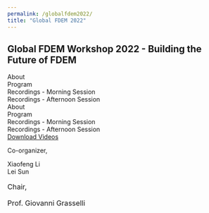 ```yaml
---
permalink: /globalfdem2022/
title: "Global FDEM 2022"
---
```



<html lang="en-US">
<head>
    <meta charset="UTF-8">
    <meta name="viewport" content="width=device-width, initial-scale=1">
    <link rel="profile" href="https://gmpg.org/xfn/11">
    <title>Global FDEM 2022 &#8211; Grasselli&#039;s Geomechanics Group</title>
<meta name='robots' content='max-image-preview:large' />
<link rel='dns-prefetch' href='//www.google.com' />
<link rel='dns-prefetch' href='//stats.wp.com' />
<link rel='dns-prefetch' href='//fonts.googleapis.com' />
<link rel='dns-prefetch' href='//i0.wp.com' />
<link rel="alternate" type="application/rss+xml" title="Grasselli&#039;s Geomechanics Group &raquo; Feed" href="https://geogroup.utoronto.ca/feed/" />
<link rel="alternate" type="application/rss+xml" title="Grasselli&#039;s Geomechanics Group &raquo; Comments Feed" href="https://geogroup.utoronto.ca/comments/feed/" />
<script type="text/javascript">
window._wpemojiSettings = {"baseUrl":"https:\/\/s.w.org\/images\/core\/emoji\/14.0.0\/72x72\/","ext":".png","svgUrl":"https:\/\/s.w.org\/images\/core\/emoji\/14.0.0\/svg\/","svgExt":".svg","source":{"concatemoji":"https:\/\/geogroup.utoronto.ca\/wp-includes\/js\/wp-emoji-release.min.js?ver=f81a5620b690f741ad6603034aa327ff"}};
/*! This file is auto-generated */
!function(e,a,t){var n,r,o,i=a.createElement("canvas"),p=i.getContext&&i.getContext("2d");function s(e,t){p.clearRect(0,0,i.width,i.height),p.fillText(e,0,0);e=i.toDataURL();return p.clearRect(0,0,i.width,i.height),p.fillText(t,0,0),e===i.toDataURL()}function c(e){var t=a.createElement("script");t.src=e,t.defer=t.type="text/javascript",a.getElementsByTagName("head")[0].appendChild(t)}for(o=Array("flag","emoji"),t.supports={everything:!0,everythingExceptFlag:!0},r=0;r<o.length;r++)t.supports[o[r]]=function(e){if(p&&p.fillText)switch(p.textBaseline="top",p.font="600 32px Arial",e){case"flag":return s("\ud83c\udff3\ufe0f\u200d\u26a7\ufe0f","\ud83c\udff3\ufe0f\u200b\u26a7\ufe0f")?!1:!s("\ud83c\uddfa\ud83c\uddf3","\ud83c\uddfa\u200b\ud83c\uddf3")&&!s("\ud83c\udff4\udb40\udc67\udb40\udc62\udb40\udc65\udb40\udc6e\udb40\udc67\udb40\udc7f","\ud83c\udff4\u200b\udb40\udc67\u200b\udb40\udc62\u200b\udb40\udc65\u200b\udb40\udc6e\u200b\udb40\udc67\u200b\udb40\udc7f");case"emoji":return!s("\ud83e\udef1\ud83c\udffb\u200d\ud83e\udef2\ud83c\udfff","\ud83e\udef1\ud83c\udffb\u200b\ud83e\udef2\ud83c\udfff")}return!1}(o[r]),t.supports.everything=t.supports.everything&&t.supports[o[r]],"flag"!==o[r]&&(t.supports.everythingExceptFlag=t.supports.everythingExceptFlag&&t.supports[o[r]]);t.supports.everythingExceptFlag=t.supports.everythingExceptFlag&&!t.supports.flag,t.DOMReady=!1,t.readyCallback=function(){t.DOMReady=!0},t.supports.everything||(n=function(){t.readyCallback()},a.addEventListener?(a.addEventListener("DOMContentLoaded",n,!1),e.addEventListener("load",n,!1)):(e.attachEvent("onload",n),a.attachEvent("onreadystatechange",function(){"complete"===a.readyState&&t.readyCallback()})),(e=t.source||{}).concatemoji?c(e.concatemoji):e.wpemoji&&e.twemoji&&(c(e.twemoji),c(e.wpemoji)))}(window,document,window._wpemojiSettings);
</script>
<style type="text/css">
img.wp-smiley,
img.emoji {
	display: inline !important;
	border: none !important;
	box-shadow: none !important;
	height: 1em !important;
	width: 1em !important;
	margin: 0 0.07em !important;
	vertical-align: -0.1em !important;
	background: none !important;
	padding: 0 !important;
}
</style>
	<link rel='stylesheet' id='sdm-styles-css' href='https://geogroup.utoronto.ca/wp-content/plugins/simple-download-monitor/css/sdm_wp_styles.css?ver=f81a5620b690f741ad6603034aa327ff' type='text/css' media='all' />
<link rel='stylesheet' id='premium-addons-css' href='https://geogroup.utoronto.ca/wp-content/plugins/premium-addons-for-elementor/assets/frontend/min-css/premium-addons.min.css?ver=4.10.3' type='text/css' media='all' />
<link rel='stylesheet' id='ua-plyry-css' href='https://geogroup.utoronto.ca/wp-content/plugins/media-player-addons-for-elementor/assets/css/plyr.css?ver=f81a5620b690f741ad6603034aa327ff' type='text/css' media='all' />
<link rel='stylesheet' id='ua-plyr-css-css' href='https://geogroup.utoronto.ca/wp-content/plugins/media-player-addons-for-elementor/assets/css/styler.css?ver=f81a5620b690f741ad6603034aa327ff' type='text/css' media='all' />
<link rel='stylesheet' id='wp-block-library-css' href='https://geogroup.utoronto.ca/wp-includes/css/dist/block-library/style.min.css?ver=f81a5620b690f741ad6603034aa327ff' type='text/css' media='all' />
<style id='wp-block-library-inline-css' type='text/css'>
.has-text-align-justify{text-align:justify;}
</style>
<style id='safe-svg-svg-icon-style-inline-css' type='text/css'>
.safe-svg-cover .safe-svg-inside{display:inline-block;max-width:100%}.safe-svg-cover svg{height:100%;max-height:100%;max-width:100%;width:100%}

</style>
<link rel='stylesheet' id='jetpack-videopress-video-block-view-css' href='https://geogroup.utoronto.ca/wp-content/plugins/jetpack/jetpack_vendor/automattic/jetpack-videopress/build/block-editor/blocks/video/view.css?minify=false&#038;ver=34ae973733627b74a14e' type='text/css' media='all' />
<link rel='stylesheet' id='mediaelement-css' href='https://geogroup.utoronto.ca/wp-includes/js/mediaelement/mediaelementplayer-legacy.min.css?ver=4.2.17' type='text/css' media='all' />
<link rel='stylesheet' id='wp-mediaelement-css' href='https://geogroup.utoronto.ca/wp-includes/js/mediaelement/wp-mediaelement.min.css?ver=f81a5620b690f741ad6603034aa327ff' type='text/css' media='all' />
<link rel='stylesheet' id='classic-theme-styles-css' href='https://geogroup.utoronto.ca/wp-includes/css/classic-themes.min.css?ver=f81a5620b690f741ad6603034aa327ff' type='text/css' media='all' />
<style id='global-styles-inline-css' type='text/css'>
body{--wp--preset--color--black: #000000;--wp--preset--color--cyan-bluish-gray: #abb8c3;--wp--preset--color--white: #ffffff;--wp--preset--color--pale-pink: #f78da7;--wp--preset--color--vivid-red: #cf2e2e;--wp--preset--color--luminous-vivid-orange: #ff6900;--wp--preset--color--luminous-vivid-amber: #fcb900;--wp--preset--color--light-green-cyan: #7bdcb5;--wp--preset--color--vivid-green-cyan: #00d084;--wp--preset--color--pale-cyan-blue: #8ed1fc;--wp--preset--color--vivid-cyan-blue: #0693e3;--wp--preset--color--vivid-purple: #9b51e0;--wp--preset--gradient--vivid-cyan-blue-to-vivid-purple: linear-gradient(135deg,rgba(6,147,227,1) 0%,rgb(155,81,224) 100%);--wp--preset--gradient--light-green-cyan-to-vivid-green-cyan: linear-gradient(135deg,rgb(122,220,180) 0%,rgb(0,208,130) 100%);--wp--preset--gradient--luminous-vivid-amber-to-luminous-vivid-orange: linear-gradient(135deg,rgba(252,185,0,1) 0%,rgba(255,105,0,1) 100%);--wp--preset--gradient--luminous-vivid-orange-to-vivid-red: linear-gradient(135deg,rgba(255,105,0,1) 0%,rgb(207,46,46) 100%);--wp--preset--gradient--very-light-gray-to-cyan-bluish-gray: linear-gradient(135deg,rgb(238,238,238) 0%,rgb(169,184,195) 100%);--wp--preset--gradient--cool-to-warm-spectrum: linear-gradient(135deg,rgb(74,234,220) 0%,rgb(151,120,209) 20%,rgb(207,42,186) 40%,rgb(238,44,130) 60%,rgb(251,105,98) 80%,rgb(254,248,76) 100%);--wp--preset--gradient--blush-light-purple: linear-gradient(135deg,rgb(255,206,236) 0%,rgb(152,150,240) 100%);--wp--preset--gradient--blush-bordeaux: linear-gradient(135deg,rgb(254,205,165) 0%,rgb(254,45,45) 50%,rgb(107,0,62) 100%);--wp--preset--gradient--luminous-dusk: linear-gradient(135deg,rgb(255,203,112) 0%,rgb(199,81,192) 50%,rgb(65,88,208) 100%);--wp--preset--gradient--pale-ocean: linear-gradient(135deg,rgb(255,245,203) 0%,rgb(182,227,212) 50%,rgb(51,167,181) 100%);--wp--preset--gradient--electric-grass: linear-gradient(135deg,rgb(202,248,128) 0%,rgb(113,206,126) 100%);--wp--preset--gradient--midnight: linear-gradient(135deg,rgb(2,3,129) 0%,rgb(40,116,252) 100%);--wp--preset--duotone--dark-grayscale: url('#wp-duotone-dark-grayscale');--wp--preset--duotone--grayscale: url('#wp-duotone-grayscale');--wp--preset--duotone--purple-yellow: url('#wp-duotone-purple-yellow');--wp--preset--duotone--blue-red: url('#wp-duotone-blue-red');--wp--preset--duotone--midnight: url('#wp-duotone-midnight');--wp--preset--duotone--magenta-yellow: url('#wp-duotone-magenta-yellow');--wp--preset--duotone--purple-green: url('#wp-duotone-purple-green');--wp--preset--duotone--blue-orange: url('#wp-duotone-blue-orange');--wp--preset--font-size--small: 13px;--wp--preset--font-size--medium: 20px;--wp--preset--font-size--large: 36px;--wp--preset--font-size--x-large: 42px;--wp--preset--spacing--20: 0.44rem;--wp--preset--spacing--30: 0.67rem;--wp--preset--spacing--40: 1rem;--wp--preset--spacing--50: 1.5rem;--wp--preset--spacing--60: 2.25rem;--wp--preset--spacing--70: 3.38rem;--wp--preset--spacing--80: 5.06rem;--wp--preset--shadow--natural: 6px 6px 9px rgba(0, 0, 0, 0.2);--wp--preset--shadow--deep: 12px 12px 50px rgba(0, 0, 0, 0.4);--wp--preset--shadow--sharp: 6px 6px 0px rgba(0, 0, 0, 0.2);--wp--preset--shadow--outlined: 6px 6px 0px -3px rgba(255, 255, 255, 1), 6px 6px rgba(0, 0, 0, 1);--wp--preset--shadow--crisp: 6px 6px 0px rgba(0, 0, 0, 1);}:where(.is-layout-flex){gap: 0.5em;}body .is-layout-flow > .alignleft{float: left;margin-inline-start: 0;margin-inline-end: 2em;}body .is-layout-flow > .alignright{float: right;margin-inline-start: 2em;margin-inline-end: 0;}body .is-layout-flow > .aligncenter{margin-left: auto !important;margin-right: auto !important;}body .is-layout-constrained > .alignleft{float: left;margin-inline-start: 0;margin-inline-end: 2em;}body .is-layout-constrained > .alignright{float: right;margin-inline-start: 2em;margin-inline-end: 0;}body .is-layout-constrained > .aligncenter{margin-left: auto !important;margin-right: auto !important;}body .is-layout-constrained > :where(:not(.alignleft):not(.alignright):not(.alignfull)){max-width: var(--wp--style--global--content-size);margin-left: auto !important;margin-right: auto !important;}body .is-layout-constrained > .alignwide{max-width: var(--wp--style--global--wide-size);}body .is-layout-flex{display: flex;}body .is-layout-flex{flex-wrap: wrap;align-items: center;}body .is-layout-flex > *{margin: 0;}:where(.wp-block-columns.is-layout-flex){gap: 2em;}.has-black-color{color: var(--wp--preset--color--black) !important;}.has-cyan-bluish-gray-color{color: var(--wp--preset--color--cyan-bluish-gray) !important;}.has-white-color{color: var(--wp--preset--color--white) !important;}.has-pale-pink-color{color: var(--wp--preset--color--pale-pink) !important;}.has-vivid-red-color{color: var(--wp--preset--color--vivid-red) !important;}.has-luminous-vivid-orange-color{color: var(--wp--preset--color--luminous-vivid-orange) !important;}.has-luminous-vivid-amber-color{color: var(--wp--preset--color--luminous-vivid-amber) !important;}.has-light-green-cyan-color{color: var(--wp--preset--color--light-green-cyan) !important;}.has-vivid-green-cyan-color{color: var(--wp--preset--color--vivid-green-cyan) !important;}.has-pale-cyan-blue-color{color: var(--wp--preset--color--pale-cyan-blue) !important;}.has-vivid-cyan-blue-color{color: var(--wp--preset--color--vivid-cyan-blue) !important;}.has-vivid-purple-color{color: var(--wp--preset--color--vivid-purple) !important;}.has-black-background-color{background-color: var(--wp--preset--color--black) !important;}.has-cyan-bluish-gray-background-color{background-color: var(--wp--preset--color--cyan-bluish-gray) !important;}.has-white-background-color{background-color: var(--wp--preset--color--white) !important;}.has-pale-pink-background-color{background-color: var(--wp--preset--color--pale-pink) !important;}.has-vivid-red-background-color{background-color: var(--wp--preset--color--vivid-red) !important;}.has-luminous-vivid-orange-background-color{background-color: var(--wp--preset--color--luminous-vivid-orange) !important;}.has-luminous-vivid-amber-background-color{background-color: var(--wp--preset--color--luminous-vivid-amber) !important;}.has-light-green-cyan-background-color{background-color: var(--wp--preset--color--light-green-cyan) !important;}.has-vivid-green-cyan-background-color{background-color: var(--wp--preset--color--vivid-green-cyan) !important;}.has-pale-cyan-blue-background-color{background-color: var(--wp--preset--color--pale-cyan-blue) !important;}.has-vivid-cyan-blue-background-color{background-color: var(--wp--preset--color--vivid-cyan-blue) !important;}.has-vivid-purple-background-color{background-color: var(--wp--preset--color--vivid-purple) !important;}.has-black-border-color{border-color: var(--wp--preset--color--black) !important;}.has-cyan-bluish-gray-border-color{border-color: var(--wp--preset--color--cyan-bluish-gray) !important;}.has-white-border-color{border-color: var(--wp--preset--color--white) !important;}.has-pale-pink-border-color{border-color: var(--wp--preset--color--pale-pink) !important;}.has-vivid-red-border-color{border-color: var(--wp--preset--color--vivid-red) !important;}.has-luminous-vivid-orange-border-color{border-color: var(--wp--preset--color--luminous-vivid-orange) !important;}.has-luminous-vivid-amber-border-color{border-color: var(--wp--preset--color--luminous-vivid-amber) !important;}.has-light-green-cyan-border-color{border-color: var(--wp--preset--color--light-green-cyan) !important;}.has-vivid-green-cyan-border-color{border-color: var(--wp--preset--color--vivid-green-cyan) !important;}.has-pale-cyan-blue-border-color{border-color: var(--wp--preset--color--pale-cyan-blue) !important;}.has-vivid-cyan-blue-border-color{border-color: var(--wp--preset--color--vivid-cyan-blue) !important;}.has-vivid-purple-border-color{border-color: var(--wp--preset--color--vivid-purple) !important;}.has-vivid-cyan-blue-to-vivid-purple-gradient-background{background: var(--wp--preset--gradient--vivid-cyan-blue-to-vivid-purple) !important;}.has-light-green-cyan-to-vivid-green-cyan-gradient-background{background: var(--wp--preset--gradient--light-green-cyan-to-vivid-green-cyan) !important;}.has-luminous-vivid-amber-to-luminous-vivid-orange-gradient-background{background: var(--wp--preset--gradient--luminous-vivid-amber-to-luminous-vivid-orange) !important;}.has-luminous-vivid-orange-to-vivid-red-gradient-background{background: var(--wp--preset--gradient--luminous-vivid-orange-to-vivid-red) !important;}.has-very-light-gray-to-cyan-bluish-gray-gradient-background{background: var(--wp--preset--gradient--very-light-gray-to-cyan-bluish-gray) !important;}.has-cool-to-warm-spectrum-gradient-background{background: var(--wp--preset--gradient--cool-to-warm-spectrum) !important;}.has-blush-light-purple-gradient-background{background: var(--wp--preset--gradient--blush-light-purple) !important;}.has-blush-bordeaux-gradient-background{background: var(--wp--preset--gradient--blush-bordeaux) !important;}.has-luminous-dusk-gradient-background{background: var(--wp--preset--gradient--luminous-dusk) !important;}.has-pale-ocean-gradient-background{background: var(--wp--preset--gradient--pale-ocean) !important;}.has-electric-grass-gradient-background{background: var(--wp--preset--gradient--electric-grass) !important;}.has-midnight-gradient-background{background: var(--wp--preset--gradient--midnight) !important;}.has-small-font-size{font-size: var(--wp--preset--font-size--small) !important;}.has-medium-font-size{font-size: var(--wp--preset--font-size--medium) !important;}.has-large-font-size{font-size: var(--wp--preset--font-size--large) !important;}.has-x-large-font-size{font-size: var(--wp--preset--font-size--x-large) !important;}
.wp-block-navigation a:where(:not(.wp-element-button)){color: inherit;}
:where(.wp-block-columns.is-layout-flex){gap: 2em;}
.wp-block-pullquote{font-size: 1.5em;line-height: 1.6;}
</style>
<link rel='stylesheet' id='eae-css-css' href='https://geogroup.utoronto.ca/wp-content/plugins/addon-elements-for-elementor-page-builder/assets/css/eae.min.css?ver=1.12.5' type='text/css' media='all' />
<link rel='stylesheet' id='font-awesome-4-shim-css' href='https://geogroup.utoronto.ca/wp-content/plugins/elementor/assets/lib/font-awesome/css/v4-shims.min.css?ver=1.0' type='text/css' media='all' />
<link rel='stylesheet' id='font-awesome-5-all-css' href='https://geogroup.utoronto.ca/wp-content/plugins/elementor/assets/lib/font-awesome/css/all.min.css?ver=4.10.3' type='text/css' media='all' />
<link rel='stylesheet' id='vegas-css-css' href='https://geogroup.utoronto.ca/wp-content/plugins/addon-elements-for-elementor-page-builder/assets/lib/vegas/vegas.min.css?ver=2.4.0' type='text/css' media='all' />
<link rel='stylesheet' id='hfe-style-css' href='https://geogroup.utoronto.ca/wp-content/plugins/header-footer-elementor/assets/css/header-footer-elementor.css?ver=1.6.15' type='text/css' media='all' />
<link rel='stylesheet' id='elementor-icons-css' href='https://geogroup.utoronto.ca/wp-content/plugins/elementor/assets/lib/eicons/css/elementor-icons.min.css?ver=5.21.0' type='text/css' media='all' />
<link rel='stylesheet' id='elementor-frontend-css' href='https://geogroup.utoronto.ca/wp-content/plugins/elementor/assets/css/frontend.min.css?ver=3.15.1' type='text/css' media='all' />
<link rel='stylesheet' id='swiper-css' href='https://geogroup.utoronto.ca/wp-content/plugins/elementor/assets/lib/swiper/css/swiper.min.css?ver=5.3.6' type='text/css' media='all' />
<link rel='stylesheet' id='elementor-post-15-css' href='https://geogroup.utoronto.ca/wp-content/uploads/elementor/css/post-15.css?ver=1674190487' type='text/css' media='all' />
<link rel='stylesheet' id='jet-sticky-frontend-css' href='https://geogroup.utoronto.ca/wp-content/plugins/jetsticky-for-elementor/assets/css/jet-sticky-frontend.css?ver=1.0.3' type='text/css' media='all' />
<link rel='stylesheet' id='elementor-global-css' href='https://geogroup.utoronto.ca/wp-content/uploads/elementor/css/global.css?ver=1674190488' type='text/css' media='all' />
<link rel='stylesheet' id='elementor-post-3842-css' href='https://geogroup.utoronto.ca/wp-content/uploads/elementor/css/post-3842.css?ver=1691178390' type='text/css' media='all' />
<link rel='stylesheet' id='fluentform-elementor-widget-css' href='https://geogroup.utoronto.ca/wp-content/plugins/fluentform/assets/css/fluent-forms-elementor-widget.css?ver=5.0.7' type='text/css' media='all' />
<link rel='stylesheet' id='hfe-widgets-style-css' href='https://geogroup.utoronto.ca/wp-content/plugins/header-footer-elementor/inc/widgets-css/frontend.css?ver=1.6.15' type='text/css' media='all' />
<link rel='stylesheet' id='elementor-post-125-css' href='https://geogroup.utoronto.ca/wp-content/uploads/elementor/css/post-125.css?ver=1675736009' type='text/css' media='all' />
<link rel='stylesheet' id='htbbootstrap-css' href='https://geogroup.utoronto.ca/wp-content/plugins/ht-mega-for-elementor/assets/css/htbbootstrap.css?ver=2.2.3' type='text/css' media='all' />
<link rel='stylesheet' id='font-awesome-css' href='https://geogroup.utoronto.ca/wp-content/plugins/elementor/assets/lib/font-awesome/css/font-awesome.min.css?ver=4.7.0' type='text/css' media='all' />
<link rel='stylesheet' id='htmega-animation-css' href='https://geogroup.utoronto.ca/wp-content/plugins/ht-mega-for-elementor/assets/css/animation.css?ver=2.2.3' type='text/css' media='all' />
<link rel='stylesheet' id='htmega-keyframes-css' href='https://geogroup.utoronto.ca/wp-content/plugins/ht-mega-for-elementor/assets/css/htmega-keyframes.css?ver=2.2.3' type='text/css' media='all' />
<link rel='stylesheet' id='widget-for-eventbrite-api-css' href='https://geogroup.utoronto.ca/wp-content/plugins/widget-for-eventbrite-api/frontend/css/frontend.css?ver=5.3.5' type='text/css' media='all' />
<link rel='stylesheet' id='sciencexlite-fonts-css' href='https://fonts.googleapis.com/css?family=Mina%3A400%2C700%7CSlabo+27px%3A400&#038;subset=latin%2Clatin-ext' type='text/css' media='all' />
<link rel='stylesheet' id='bootstrap-css' href='https://geogroup.utoronto.ca/wp-content/themes/science-lite-CHILD2-TEST/assets/css/bootstrap.min.css?ver=3.3.2' type='text/css' media='all' />
<link rel='stylesheet' id='ionicons-min-css' href='https://geogroup.utoronto.ca/wp-content/themes/science-lite-CHILD2-TEST/assets/css/ionicons.min.css?ver=2.0.0' type='text/css' media='all' />
<link rel='stylesheet' id='animate-min-css' href='https://geogroup.utoronto.ca/wp-content/themes/science-lite-CHILD2-TEST/assets/css/animate.min.css?ver=1.0.0' type='text/css' media='all' />
<link rel='stylesheet' id='bootstrap-dropdownhover-min-css' href='https://geogroup.utoronto.ca/wp-content/themes/science-lite-CHILD2-TEST/assets/css/bootstrap-dropdownhover.min.css?ver=1.0.0' type='text/css' media='all' />
<link rel='stylesheet' id='sciencexlite-main-css' href='https://geogroup.utoronto.ca/wp-content/themes/science-lite-CHILD2-TEST/assets/css/main.css?ver=1.0.2' type='text/css' media='all' />
<link rel='stylesheet' id='sciencexlite-style-css' href='https://geogroup.utoronto.ca/wp-content/themes/science-lite-CHILD2-TEST/style.css?ver=1.0.7' type='text/css' media='all' />
<style id='sciencexlite-style-inline-css' type='text/css'>
.logo img{ width:253px }.logo img{ height:75px }.sabbi-site-head h1.sciencex-logo, .sabbi-site-head h1.sciencex-logo a { color:#f18521 }.sabbi-site-head h3.site-description { display: none; }
.byline, .comments-link { clip: rect(1px, 1px, 1px, 1px); height: 1px; position: absolute; overflow: hidden; width: 1px; }
</style>
<link rel='stylesheet' id='eael-general-css' href='https://geogroup.utoronto.ca/wp-content/plugins/essential-addons-for-elementor-lite/assets/front-end/css/view/general.min.css?ver=5.8.5' type='text/css' media='all' />
<link rel='stylesheet' id='google-fonts-1-css' href='https://fonts.googleapis.com/css?family=Mina%3A100%2C100italic%2C200%2C200italic%2C300%2C300italic%2C400%2C400italic%2C500%2C500italic%2C600%2C600italic%2C700%2C700italic%2C800%2C800italic%2C900%2C900italic&#038;display=auto&#038;ver=f81a5620b690f741ad6603034aa327ff' type='text/css' media='all' />
<link rel='stylesheet' id='elementor-icons-shared-0-css' href='https://geogroup.utoronto.ca/wp-content/plugins/elementor/assets/lib/font-awesome/css/fontawesome.min.css?ver=5.15.3' type='text/css' media='all' />
<link rel='stylesheet' id='elementor-icons-fa-solid-css' href='https://geogroup.utoronto.ca/wp-content/plugins/elementor/assets/lib/font-awesome/css/solid.min.css?ver=5.15.3' type='text/css' media='all' />
<link rel='stylesheet' id='elementor-icons-fa-regular-css' href='https://geogroup.utoronto.ca/wp-content/plugins/elementor/assets/lib/font-awesome/css/regular.min.css?ver=5.15.3' type='text/css' media='all' />
<link rel='stylesheet' id='elementor-icons-fa-brands-css' href='https://geogroup.utoronto.ca/wp-content/plugins/elementor/assets/lib/font-awesome/css/brands.min.css?ver=5.15.3' type='text/css' media='all' />
<link rel='stylesheet' id='jetpack_css-css' href='https://geogroup.utoronto.ca/wp-content/plugins/jetpack/css/jetpack.css?ver=12.4' type='text/css' media='all' />
<link rel='stylesheet' id='zotpress.shortcode.min.css-css' href='https://geogroup.utoronto.ca/wp-content/plugins/zotpress/css/zotpress.shortcode.min.css?ver=f81a5620b690f741ad6603034aa327ff' type='text/css' media='all' />
<link rel="preconnect" href="https://fonts.gstatic.com/" crossorigin><!--n2css--><script type='text/javascript' src='https://geogroup.utoronto.ca/wp-includes/js/jquery/jquery.min.js?ver=3.6.4' id='jquery-core-js'></script>
<script type='text/javascript' src='https://geogroup.utoronto.ca/wp-includes/js/jquery/jquery-migrate.min.js?ver=3.4.0' id='jquery-migrate-js'></script>
<script type='text/javascript' id='sdm-scripts-js-extra'>
/* <![CDATA[ */
var sdm_ajax_script = {"ajaxurl":"https:\/\/geogroup.utoronto.ca\/wp-admin\/admin-ajax.php"};
/* ]]> */
</script>
<script type='text/javascript' src='https://geogroup.utoronto.ca/wp-content/plugins/simple-download-monitor/js/sdm_wp_scripts.js?ver=f81a5620b690f741ad6603034aa327ff' id='sdm-scripts-js'></script>
<script type='text/javascript' id='sdm-recaptcha-scripts-js-js-extra'>
/* <![CDATA[ */
var sdm_recaptcha_opt = {"site_key":"6LfkPekUAAAAAIx12y2BG2XaIABcR4cF48n8XZ5n"};
/* ]]> */
</script>
<script type='text/javascript' src='https://geogroup.utoronto.ca/wp-content/plugins/simple-download-monitor/js/sdm_g_recaptcha.js?ver=1' id='sdm-recaptcha-scripts-js-js'></script>
<script type='text/javascript' src='//www.google.com/recaptcha/api.js?hl=en_US&#038;onload=sdm_reCaptcha&#038;render=explicit&#038;ver=f81a5620b690f741ad6603034aa327ff' id='sdm-recaptcha-scripts-lib-js'></script>
<script type='text/javascript' src='https://geogroup.utoronto.ca/wp-content/plugins/widget-for-eventbrite-api/frontend/js/frontend.js?ver=5.3.5' id='widget-for-eventbrite-api-js'></script>
<link rel="https://api.w.org/" href="https://geogroup.utoronto.ca/wp-json/" /><link rel="alternate" type="application/json" href="https://geogroup.utoronto.ca/wp-json/wp/v2/pages/3842" /><link rel="EditURI" type="application/rsd+xml" title="RSD" href="https://geogroup.utoronto.ca/xmlrpc.php?rsd" />
<link rel="wlwmanifest" type="application/wlwmanifest+xml" href="https://geogroup.utoronto.ca/wp-includes/wlwmanifest.xml" />

<link rel="canonical" href="https://geogroup.utoronto.ca/global-fdem-2022/" />
<link rel='shortlink' href='https://geogroup.utoronto.ca/?p=3842' />
<link rel="alternate" type="application/json+oembed" href="https://geogroup.utoronto.ca/wp-json/oembed/1.0/embed?url=https%3A%2F%2Fgeogroup.utoronto.ca%2Fglobal-fdem-2022%2F" />
<link rel="alternate" type="text/xml+oembed" href="https://geogroup.utoronto.ca/wp-json/oembed/1.0/embed?url=https%3A%2F%2Fgeogroup.utoronto.ca%2Fglobal-fdem-2022%2F&#038;format=xml" />
	<style>img#wpstats{display:none}</style>
		<meta name="generator" content="Elementor 3.15.1; features: e_dom_optimization, e_optimized_assets_loading, additional_custom_breakpoints; settings: css_print_method-external, google_font-enabled, font_display-auto">
<link rel="icon" href="https://i0.wp.com/geogroup.utoronto.ca/wp-content/uploads/cropped-GG_Logo_1024x1024.png?fit=32%2C32&#038;ssl=1" sizes="32x32" />
<link rel="icon" href="https://i0.wp.com/geogroup.utoronto.ca/wp-content/uploads/cropped-GG_Logo_1024x1024.png?fit=192%2C192&#038;ssl=1" sizes="192x192" />
<link rel="apple-touch-icon" href="https://i0.wp.com/geogroup.utoronto.ca/wp-content/uploads/cropped-GG_Logo_1024x1024.png?fit=180%2C180&#038;ssl=1" />
<meta name="msapplication-TileImage" content="https://i0.wp.com/geogroup.utoronto.ca/wp-content/uploads/cropped-GG_Logo_1024x1024.png?fit=270%2C270&#038;ssl=1" />
		<style type="text/css" id="wp-custom-css">
			.htmega-newsticker-style-7 {
    border: 1px solid #ffffff00;
    overflow: hidden;
}		</style>
		<style id="wpforms-css-vars-root">
				:root {
					--wpforms-field-border-radius: 3px;
--wpforms-field-background-color: #ffffff;
--wpforms-field-border-color: rgba( 0, 0, 0, 0.25 );
--wpforms-field-text-color: rgba( 0, 0, 0, 0.7 );
--wpforms-label-color: rgba( 0, 0, 0, 0.85 );
--wpforms-label-sublabel-color: rgba( 0, 0, 0, 0.55 );
--wpforms-label-error-color: #d63637;
--wpforms-button-border-radius: 3px;
--wpforms-button-background-color: #066aab;
--wpforms-button-text-color: #ffffff;
--wpforms-field-size-input-height: 43px;
--wpforms-field-size-input-spacing: 15px;
--wpforms-field-size-font-size: 16px;
--wpforms-field-size-line-height: 19px;
--wpforms-field-size-padding-h: 14px;
--wpforms-field-size-checkbox-size: 16px;
--wpforms-field-size-sublabel-spacing: 5px;
--wpforms-field-size-icon-size: 1;
--wpforms-label-size-font-size: 16px;
--wpforms-label-size-line-height: 19px;
--wpforms-label-size-sublabel-font-size: 14px;
--wpforms-label-size-sublabel-line-height: 17px;
--wpforms-button-size-font-size: 17px;
--wpforms-button-size-height: 41px;
--wpforms-button-size-padding-h: 15px;
--wpforms-button-size-margin-top: 10px;
				}
			</style></head>

<body data-rsssl=1 class="page-template-default page page-id-3842 page-parent wp-custom-logo ehf-footer ehf-template-science-lite-CHILD2-TEST ehf-stylesheet-science-lite-CHILD2-TEST author-hidden comment-hidden elementor-default elementor-kit-15 elementor-page elementor-page-3842">

<svg xmlns="http://www.w3.org/2000/svg" viewBox="0 0 0 0" width="0" height="0" focusable="false" role="none" style="visibility: hidden; position: absolute; left: -9999px; overflow: hidden;" ><defs><filter id="wp-duotone-dark-grayscale"><feColorMatrix color-interpolation-filters="sRGB" type="matrix" values=" .299 .587 .114 0 0 .299 .587 .114 0 0 .299 .587 .114 0 0 .299 .587 .114 0 0 " /><feComponentTransfer color-interpolation-filters="sRGB" ><feFuncR type="table" tableValues="0 0.49803921568627" /><feFuncG type="table" tableValues="0 0.49803921568627" /><feFuncB type="table" tableValues="0 0.49803921568627" /><feFuncA type="table" tableValues="1 1" /></feComponentTransfer><feComposite in2="SourceGraphic" operator="in" /></filter></defs></svg><svg xmlns="http://www.w3.org/2000/svg" viewBox="0 0 0 0" width="0" height="0" focusable="false" role="none" style="visibility: hidden; position: absolute; left: -9999px; overflow: hidden;" ><defs><filter id="wp-duotone-grayscale"><feColorMatrix color-interpolation-filters="sRGB" type="matrix" values=" .299 .587 .114 0 0 .299 .587 .114 0 0 .299 .587 .114 0 0 .299 .587 .114 0 0 " /><feComponentTransfer color-interpolation-filters="sRGB" ><feFuncR type="table" tableValues="0 1" /><feFuncG type="table" tableValues="0 1" /><feFuncB type="table" tableValues="0 1" /><feFuncA type="table" tableValues="1 1" /></feComponentTransfer><feComposite in2="SourceGraphic" operator="in" /></filter></defs></svg><svg xmlns="http://www.w3.org/2000/svg" viewBox="0 0 0 0" width="0" height="0" focusable="false" role="none" style="visibility: hidden; position: absolute; left: -9999px; overflow: hidden;" ><defs><filter id="wp-duotone-purple-yellow"><feColorMatrix color-interpolation-filters="sRGB" type="matrix" values=" .299 .587 .114 0 0 .299 .587 .114 0 0 .299 .587 .114 0 0 .299 .587 .114 0 0 " /><feComponentTransfer color-interpolation-filters="sRGB" ><feFuncR type="table" tableValues="0.54901960784314 0.98823529411765" /><feFuncG type="table" tableValues="0 1" /><feFuncB type="table" tableValues="0.71764705882353 0.25490196078431" /><feFuncA type="table" tableValues="1 1" /></feComponentTransfer><feComposite in2="SourceGraphic" operator="in" /></filter></defs></svg><svg xmlns="http://www.w3.org/2000/svg" viewBox="0 0 0 0" width="0" height="0" focusable="false" role="none" style="visibility: hidden; position: absolute; left: -9999px; overflow: hidden;" ><defs><filter id="wp-duotone-blue-red"><feColorMatrix color-interpolation-filters="sRGB" type="matrix" values=" .299 .587 .114 0 0 .299 .587 .114 0 0 .299 .587 .114 0 0 .299 .587 .114 0 0 " /><feComponentTransfer color-interpolation-filters="sRGB" ><feFuncR type="table" tableValues="0 1" /><feFuncG type="table" tableValues="0 0.27843137254902" /><feFuncB type="table" tableValues="0.5921568627451 0.27843137254902" /><feFuncA type="table" tableValues="1 1" /></feComponentTransfer><feComposite in2="SourceGraphic" operator="in" /></filter></defs></svg><svg xmlns="http://www.w3.org/2000/svg" viewBox="0 0 0 0" width="0" height="0" focusable="false" role="none" style="visibility: hidden; position: absolute; left: -9999px; overflow: hidden;" ><defs><filter id="wp-duotone-midnight"><feColorMatrix color-interpolation-filters="sRGB" type="matrix" values=" .299 .587 .114 0 0 .299 .587 .114 0 0 .299 .587 .114 0 0 .299 .587 .114 0 0 " /><feComponentTransfer color-interpolation-filters="sRGB" ><feFuncR type="table" tableValues="0 0" /><feFuncG type="table" tableValues="0 0.64705882352941" /><feFuncB type="table" tableValues="0 1" /><feFuncA type="table" tableValues="1 1" /></feComponentTransfer><feComposite in2="SourceGraphic" operator="in" /></filter></defs></svg><svg xmlns="http://www.w3.org/2000/svg" viewBox="0 0 0 0" width="0" height="0" focusable="false" role="none" style="visibility: hidden; position: absolute; left: -9999px; overflow: hidden;" ><defs><filter id="wp-duotone-magenta-yellow"><feColorMatrix color-interpolation-filters="sRGB" type="matrix" values=" .299 .587 .114 0 0 .299 .587 .114 0 0 .299 .587 .114 0 0 .299 .587 .114 0 0 " /><feComponentTransfer color-interpolation-filters="sRGB" ><feFuncR type="table" tableValues="0.78039215686275 1" /><feFuncG type="table" tableValues="0 0.94901960784314" /><feFuncB type="table" tableValues="0.35294117647059 0.47058823529412" /><feFuncA type="table" tableValues="1 1" /></feComponentTransfer><feComposite in2="SourceGraphic" operator="in" /></filter></defs></svg><svg xmlns="http://www.w3.org/2000/svg" viewBox="0 0 0 0" width="0" height="0" focusable="false" role="none" style="visibility: hidden; position: absolute; left: -9999px; overflow: hidden;" ><defs><filter id="wp-duotone-purple-green"><feColorMatrix color-interpolation-filters="sRGB" type="matrix" values=" .299 .587 .114 0 0 .299 .587 .114 0 0 .299 .587 .114 0 0 .299 .587 .114 0 0 " /><feComponentTransfer color-interpolation-filters="sRGB" ><feFuncR type="table" tableValues="0.65098039215686 0.40392156862745" /><feFuncG type="table" tableValues="0 1" /><feFuncB type="table" tableValues="0.44705882352941 0.4" /><feFuncA type="table" tableValues="1 1" /></feComponentTransfer><feComposite in2="SourceGraphic" operator="in" /></filter></defs></svg><svg xmlns="http://www.w3.org/2000/svg" viewBox="0 0 0 0" width="0" height="0" focusable="false" role="none" style="visibility: hidden; position: absolute; left: -9999px; overflow: hidden;" ><defs><filter id="wp-duotone-blue-orange"><feColorMatrix color-interpolation-filters="sRGB" type="matrix" values=" .299 .587 .114 0 0 .299 .587 .114 0 0 .299 .587 .114 0 0 .299 .587 .114 0 0 " /><feComponentTransfer color-interpolation-filters="sRGB" ><feFuncR type="table" tableValues="0.098039215686275 1" /><feFuncG type="table" tableValues="0 0.66274509803922" /><feFuncB type="table" tableValues="0.84705882352941 0.41960784313725" /><feFuncA type="table" tableValues="1 1" /></feComponentTransfer><feComposite in2="SourceGraphic" operator="in" /></filter></defs></svg>
<!-- start preloader -->
<!-- / end preloader -->


<div class="site-main">
<div id="page" class="site "> 
	<div class="sciencexlite-content-area">
		<div class="container">
			<div class="row">
			    <div class="col-sm-12">				
<article id="post-3842" class="post-3842 page type-page status-publish hentry">
	<div class="entry-content">
				<div data-elementor-type="wp-page" data-elementor-id="3842" class="elementor elementor-3842">
									<section class="has_eae_slider elementor-section elementor-top-section elementor-element elementor-element-48327b9 elementor-section-boxed elementor-section-height-default elementor-section-height-default" data-id="48327b9" data-element_type="section">
						<div class="elementor-container elementor-column-gap-default">
					<div class="has_eae_slider elementor-column elementor-col-100 elementor-top-column elementor-element elementor-element-bfa74cb" data-id="bfa74cb" data-element_type="column">
			<div class="elementor-widget-wrap elementor-element-populated">
								<div class="elementor-element elementor-element-f9b9ecd elementor-widget elementor-widget-heading" data-id="f9b9ecd" data-element_type="widget" data-widget_type="heading.default">
				<div class="elementor-widget-container">
			<h2 class="elementor-heading-title elementor-size-large">Global FDEM Workshop 2022 - Building the Future of FDEM</h2>		</div>
				</div>
					</div>
		</div>
							</div>
		</section>
				<section class="has_eae_slider elementor-section elementor-top-section elementor-element elementor-element-2209337 elementor-section-boxed elementor-section-height-default elementor-section-height-default" data-id="2209337" data-element_type="section">
						<div class="elementor-container elementor-column-gap-default">
					<div class="has_eae_slider elementor-column elementor-col-100 elementor-top-column elementor-element elementor-element-a2a4a42" data-id="a2a4a42" data-element_type="column">
			<div class="elementor-widget-wrap elementor-element-populated">
								<div class="elementor-element elementor-element-9db5b42 elementor-tabs-view-vertical elementor-widget elementor-widget-tabs" data-id="9db5b42" data-element_type="widget" data-widget_type="tabs.default">
				<div class="elementor-widget-container">
					<div class="elementor-tabs">
			<div class="elementor-tabs-wrapper" role="tablist" >
									<div id="elementor-tab-title-1651" class="elementor-tab-title elementor-tab-desktop-title" aria-selected="true" data-tab="1" role="tab" tabindex="0" aria-controls="elementor-tab-content-1651" aria-expanded="false">About</div>
									<div id="elementor-tab-title-1652" class="elementor-tab-title elementor-tab-desktop-title" aria-selected="false" data-tab="2" role="tab" tabindex="-1" aria-controls="elementor-tab-content-1652" aria-expanded="false">Program</div>
									<div id="elementor-tab-title-1653" class="elementor-tab-title elementor-tab-desktop-title" aria-selected="false" data-tab="3" role="tab" tabindex="-1" aria-controls="elementor-tab-content-1653" aria-expanded="false">Recordings - Morning Session</div>
									<div id="elementor-tab-title-1654" class="elementor-tab-title elementor-tab-desktop-title" aria-selected="false" data-tab="4" role="tab" tabindex="-1" aria-controls="elementor-tab-content-1654" aria-expanded="false">Recordings - Afternoon Session</div>
							</div>
			<div class="elementor-tabs-content-wrapper" role="tablist" aria-orientation="vertical">
									<div class="elementor-tab-title elementor-tab-mobile-title" aria-selected="true" data-tab="1" role="tab" tabindex="0" aria-controls="elementor-tab-content-1651" aria-expanded="false">About</div>
					<div id="elementor-tab-content-1651" class="elementor-tab-content elementor-clearfix" data-tab="1" role="tabpanel" aria-labelledby="elementor-tab-title-1651" tabindex="0" hidden="false"><h3><strong>Welcome Message</strong></h3><p>A workshop designed to bring the evolution of the finite-discrete element method (FEDM) from its beginnings to the latest advancements in this space, all while bridging the gap between industry and academia.</p><p>We will be hosting a series of presentations from leading global FDEM experts covering aspects related hydraulic fracturing in unconventional reservoirs, slope stability in mining, blast modeling, tunneling stability, CCUS, and nuclear storage.</p><p style="margin: 0in;"><span style="font-size: 12.0pt;">All workshop presenters and attendees will also have the opportunity to submit a contribution to a featured journal issue on FDEM that will be published on JRMGE in 2023.</span></p><p style="margin: 0in; -webkit-font-smoothing: antialiased; box-sizing: border-box;"><span style="-webkit-font-smoothing: antialiased; box-sizing: border-box;"><span style="font-size: 12.0pt;"><a style="-webkit-font-smoothing: antialiased; box-sizing: border-box;" title="http://www.jrmge.cn/newscontent-4-135.html" href="https://can01.safelinks.protection.outlook.com/?url=http%3A%2F%2Fwww.jrmge.cn%2Fnewscontent-4-135.html&amp;data=05%7C01%7Caly.abdelaziz%40mail.utoronto.ca%7Ce47608b41833443ed14608dada14d7ad%7C78aac2262f034b4d9037b46d56c55210%7C0%7C0%7C638062080756938392%7CUnknown%7CTWFpbGZsb3d8eyJWIjoiMC4wLjAwMDAiLCJQIjoiV2luMzIiLCJBTiI6Ik1haWwiLCJXVCI6Mn0%3D%7C3000%7C%7C%7C&amp;sdata=Oh0RH6dhnyvj8FSmseOINJH2s7NA4MDh2plaaDijoKw%3D&amp;reserved=0" target="_blank" rel="noopener">http://www.jrmge.cn/newscontent-4-135.html</a></span></span></p></div>
									<div class="elementor-tab-title elementor-tab-mobile-title" aria-selected="false" data-tab="2" role="tab" tabindex="-1" aria-controls="elementor-tab-content-1652" aria-expanded="false">Program</div>
					<div id="elementor-tab-content-1652" class="elementor-tab-content elementor-clearfix" data-tab="2" role="tabpanel" aria-labelledby="elementor-tab-title-1652" tabindex="0" hidden="hidden"><table>
<tbody>
<tr>
<td width="366">Chair Opening Remarks

<strong>Giovanni GRASSELLI &#8211; </strong>University of Toronto</td>
</tr>
<tr>
<td width="366">FDEM: A Historical Perspective

<strong>Antonio MUNJIZA &#8211; </strong>University of Split</td>
</tr>
<tr>
<td width="366">HOSS Development and Applications

<strong>Esteban ROUGIER, Earl KNIGHT &#8211; </strong>Los Alamos National Laboratory</td>
</tr>
<tr>
<td width="366">Y-HFDEM IDE2D/3D – a unique implementation of the combined finite-discrete element method based on GPGPU parallelisation for modelling dynamic fracture of rocks

<strong>Hongyuan LIU, Daisuke FUKUDA &#8211; </strong>University of Tasmania, Hokkaido University</td>
</tr>
<tr>
<td width="366">FDEM GPU Parallel Multiphysics Fracture Analysis Software MultiFracS

<strong>Chengzeng YAN &#8211; </strong>China University of Geosciences, Wuhan</td>
</tr>
<tr>
<td width="366">FDEM modelling in rock mechanics – From academia to industry

<strong>Omid MAHABADI, Andrea LISJAK &#8211; </strong>Geomechanica</td>
</tr>
<tr>
<td width="366">OpenFDEM: a novel object-oriented FDEM kernel for solving multiscale, multiphase and multiphysics problems in rock engineering

<strong>Xiaofeng LI &#8211; </strong>University of Toronto</td>
</tr>
<tr>
<td width="366">Algorithm Aspects of the Combined Finite-Discrete Element Method: An Overview

<strong>Zhou (Alex) LEI &#8211; </strong>Los Alamos National Laboratory</td>
</tr>
<tr>
<td width="366">A fully coupled cryogenic thermo-hydro-mechanical (THM) model for frozen medium: theory and implementation in FDEM

<strong>Lei SUN &#8211; </strong>University of Toronto</td>
</tr>
<tr>
<td width="366">Large deformation process and combined support methods of soft rock tunnel induced by fragment and swelling under high in-situ stresses: an FDEM modelling

<strong>Quansheng LIU &#8211; </strong>Wuhan University</td>
</tr>
<tr>
<td width="366">Chair Closing Remarks

<strong>Giovanni GRASSELLI &#8211; </strong>University of Toronto</td>
</tr>
</tbody>
</table>
<h4 align="center"><a href="https://geogroup.utoronto.ca/wp-content/uploads/2023-Agenda-of-FDEM-2023-University-of-Toronto_V01.pdf" target="_blank" rel="noopener">Download the program and the bios of the speakers here.</a></h4></div>
									<div class="elementor-tab-title elementor-tab-mobile-title" aria-selected="false" data-tab="3" role="tab" tabindex="-1" aria-controls="elementor-tab-content-1653" aria-expanded="false">Recordings - Morning Session</div>
					<div id="elementor-tab-content-1653" class="elementor-tab-content elementor-clearfix" data-tab="3" role="tabpanel" aria-labelledby="elementor-tab-title-1653" tabindex="0" hidden="hidden"><center><strong>Giovanni GRASSELLI</strong> &#8211; Chair Opening Remarks</center><iframe title="Giovanni GRASSELLI" src="https://www.youtube.com/embed/tHHP09UyaRU" width="560" height="315" frameborder="0" allowfullscreen="allowfullscreen"></iframe>
<br>
<br>
<center><strong>Antonio MUNJIZA</strong> &#8211; FDEM: A Historical Perspective</center><iframe loading="lazy" title="Antonio MUNJIZA" src="https://www.youtube.com/embed/rw-Hgv9uxyk" width="560" height="315" frameborder="0" allowfullscreen="allowfullscreen"></iframe>
<br>
<br>
<center><strong>Esteban ROUGIER</strong> &#8211; HOSS Development and Applications</center><iframe loading="lazy" title="Esteban ROUGIER" src="https://www.youtube.com/embed/iRid9M1WCyU" width="560" height="315" frameborder="0" allowfullscreen="allowfullscreen"></iframe>
<br>
<br>
<center><strong>Hongyuan LIU</strong> &#8211; Y-HFDEM IDE2D/3D – a unique implementation of the combined finite-discrete element method based on GPGPU parallelisation for modelling dynamic fracture of rocks</center><iframe loading="lazy" title="Hongyuan LIU" src="https://www.youtube.com/embed/KpS_FGKi6jg" width="560" height="315" frameborder="0" allowfullscreen="allowfullscreen"></iframe>
<br>
<br>
<center><strong>Chengzeng YAN</strong> &#8211; FDEM GPU Parallel Multiphysics Fracture Analysis Software MultiFracS</center><iframe loading="lazy" title="Chengzeng YAN" src="https://www.youtube.com/embed/S-zG5VqtN4U" width="560" height="315" frameborder="0" allowfullscreen="allowfullscreen"></iframe>
<br>
<br>
<center><strong>Omid MAHABADI</strong> &#8211; FDEM modelling in rock mechanics – From academia to industry</center><iframe loading="lazy" title="Omid MAHABADI" src="https://www.youtube.com/embed/rkJS5JF9-ZM" width="560" height="315" frameborder="0" allowfullscreen="allowfullscreen"></iframe></div>
									<div class="elementor-tab-title elementor-tab-mobile-title" aria-selected="false" data-tab="4" role="tab" tabindex="-1" aria-controls="elementor-tab-content-1654" aria-expanded="false">Recordings - Afternoon Session</div>
					<div id="elementor-tab-content-1654" class="elementor-tab-content elementor-clearfix" data-tab="4" role="tabpanel" aria-labelledby="elementor-tab-title-1654" tabindex="0" hidden="hidden"><center><strong>Xiaofeng LI</strong> &#8211; OpenFDEM: a novel object-oriented FDEM kernel for solving multiscale, multiphase and multiphysics problems in rock engineering</center><iframe loading="lazy" title="Xiaofeng LI" src="https://www.youtube.com/embed/ExK0msz5Nn4" width="560" height="315" frameborder="0" allowfullscreen="allowfullscreen"></iframe>
<br>
<br>
<center><strong>Zhou (Alex) LEI</strong> &#8211; Algorithm Aspects of the Combined Finite-Discrete Element Method: An Overview</center><iframe loading="lazy" title="Zhou (Alex) LEI" src="https://www.youtube.com/embed/ie-fxV0ZRSs" width="560" height="315" frameborder="0" allowfullscreen="allowfullscreen"></iframe>
<br>
<br>
<center><strong>Lei Sun</strong> &#8211; A fully coupled cryogenic thermo-hydro-mechanical (THM) model for frozen medium: theory and implementation in FDEM</center><iframe loading="lazy" title="Lei SUN" src="https://www.youtube.com/embed/Y36dGBa75oo" width="560" height="315" frameborder="0" allowfullscreen="allowfullscreen"></iframe>
<br>
<br>
<center><strong>Quansheng LIU</strong> &#8211; Large deformation process and combined support methods of soft rock tunnel induced by fragment and swelling under high in-situ stresses: an FDEM modelling</center><iframe loading="lazy" title="Quansheng LIU" src="https://www.youtube.com/embed/OixSjclumcY" width="560" height="315" frameborder="0" allowfullscreen="allowfullscreen"></iframe></div>
							</div>
		</div>
				</div>
				</div>
					</div>
		</div>
							</div>
		</section>
				<section class="has_eae_slider elementor-section elementor-top-section elementor-element elementor-element-84d8785 elementor-section-boxed elementor-section-height-default elementor-section-height-default" data-id="84d8785" data-element_type="section">
						<div class="elementor-container elementor-column-gap-default">
					<div class="has_eae_slider elementor-column elementor-col-33 elementor-top-column elementor-element elementor-element-28434d5" data-id="28434d5" data-element_type="column">
			<div class="elementor-widget-wrap elementor-element-populated">
								<div class="elementor-element elementor-element-515947d elementor-align-center elementor-widget elementor-widget-button" data-id="515947d" data-element_type="widget" data-widget_type="button.default">
				<div class="elementor-widget-container">
					<div class="elementor-button-wrapper">
			<a class="elementor-button elementor-button-link elementor-size-lg" href="https://geogroup.utoronto.ca/global-fdem-2022/global-fdem-2022-download-page">
						<span class="elementor-button-content-wrapper">
						<span class="elementor-button-text">Download Videos</span>
		</span>
					</a>
		</div>
				</div>
				</div>
					</div>
		</div>
				<div class="has_eae_slider elementor-column elementor-col-33 elementor-top-column elementor-element elementor-element-ec0bde8" data-id="ec0bde8" data-element_type="column">
			<div class="elementor-widget-wrap elementor-element-populated">
								<div class="elementor-element elementor-element-2f060af elementor-widget elementor-widget-text-editor" data-id="2f060af" data-element_type="widget" data-widget_type="text-editor.default">
				<div class="elementor-widget-container">
							<p>Co-organizer,</p><p>Xiaofeng Li<br />Lei Sun</p>						</div>
				</div>
					</div>
		</div>
				<div class="has_eae_slider elementor-column elementor-col-33 elementor-top-column elementor-element elementor-element-896af1f" data-id="896af1f" data-element_type="column">
			<div class="elementor-widget-wrap elementor-element-populated">
								<div class="elementor-element elementor-element-4c29d57 elementor-widget elementor-widget-text-editor" data-id="4c29d57" data-element_type="widget" data-widget_type="text-editor.default">
				<div class="elementor-widget-container">
							<p style="font-size: 16.184px;" align="left">Chair,</p><p style="font-size: 16.184px;">Prof. Giovanni Grasselli</p>						</div>
				</div>
					</div>
		</div>
							</div>
		</section>
							</div>
			</div><!-- .entry-content -->

</article><!-- #post-3842 -->
				</div>
			</div>
        </div>
	</div>
	</div><!-- #page -->
	
</body>
</html> 

<!--
Performance optimized by W3 Total Cache. Learn more: https://www.boldgrid.com/w3-total-cache/

Page Caching using disk: enhanced 

Served from: geogroup.utoronto.ca @ 2023-08-06 06:11:01 by W3 Total Cache
-->